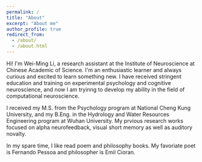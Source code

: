 ```yaml
---
permalink: /
title: "About"
excerpt: "About me"
author_profile: true
redirect_from: 
  - /about/
  - /about.html
---
```

Hi! I'm Wei-Ming Li, a research assistant at the Institute of Neuroscience at Chinese Academic of Science. I'm an enthusiastic learner and always curious and excited to learn something new. I have received stringent education and training on experimental psychology and cognitive neuroscience, and now I am tryinng to develop my ability in the field of computational neuroscience.

I received my M.S. from the Psychology program at National Cheng Kung University, and my B.Eng. in the Hydrology and Water Resources Engineering program at Wuhan University. My prvious research works focused on alpha neurofeedback, visual short memory as well as auditory novalty. 

In my spare time, I like read poem and philosophy books. My favoriate poet is Fernando Pessoa and 
philosopher is Emil Cioran.

